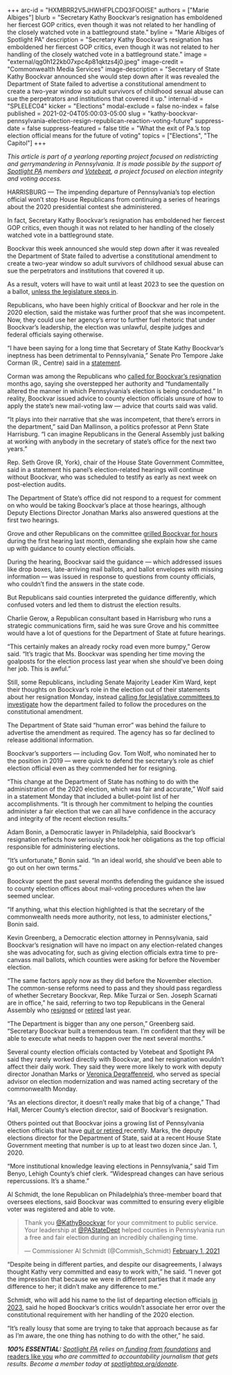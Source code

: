 +++
arc-id = "HXMBRR2V5JHWHFPLCDQ3FOOISE"
authors = ["Marie Albiges"]
blurb = "Secretary Kathy Boockvar’s resignation has emboldened her fiercest GOP critics, even though it was not related to her handling of the closely watched vote in a battleground state."
byline = "Marie Albiges of Spotlight PA"
description = "Secretary Kathy Boockvar’s resignation has emboldened her fiercest GOP critics, even though it was not related to her handling of the closely watched vote in a battleground state."
image = "external/qg0h122kb07xpc4p81qktzs4j0.jpeg"
image-credit = "Commonwealth Media Services"
image-description = "Secretary of State Kathy Boockvar announced she would step down after it was revealed the Department of State failed to advertise a constitutional amendment to create a two-year window so adult survivors of childhood sexual abuse can sue the perpetrators and institutions that covered it up."
internal-id = "SPLELEC04"
kicker = "Elections"
modal-exclude = false
no-index = false
published = 2021-02-04T05:00:03-05:00
slug = "kathy-boockvar-pennsylvania-election-resign-republican-reaction-voting-future"
suppress-date = false
suppress-featured = false
title = "What the exit of Pa.’s top election official means for the future of voting"
topics = ["Elections", "The Capitol"]
+++

<i>This article is part of a yearlong reporting project focused on redistricting and gerrymandering in Pennsylvania. It is made possible by the support of </i><a href="https://www.spotlightpa.org/"><i>Spotlight PA</i></a><i> members and </i><a href="https://votebeat.org/"><i>Votebeat</i></a><i>, a project focused on election integrity and voting access.</i>

HARRISBURG — The impending departure of Pennsylvania’s top election official won’t stop House Republicans from continuing a series of hearings about the 2020 presidential contest she administered.

In fact, Secretary Kathy Boockvar’s resignation has emboldened her fiercest GOP critics, even though it was not related to her handling of the closely watched vote in a battleground state.

Boockvar this week announced she would step down after it was revealed the Department of State failed to advertise a constitutional amendment to create a two-year window so adult survivors of childhood sexual abuse can sue the perpetrators and institutions that covered it up.

As a result, voters will have to wait until at least 2023 to see the question on a ballot, <a href="https://www.spotlightpa.org/news/2021/02/pennsylvania-clergy-abuse-lawsuit-window-bill-constitutional-amendment-senate/">unless the legislature steps in</a>.

Republicans, who have been highly critical of Boockvar and her role in the 2020 election, said the mistake was further proof that she was incompetent. Now, they could use her agency’s error to further fuel rhetoric that under Boockvar’s leadership, the election was unlawful, despite judges and federal officials saying otherwise.

“I have been saying for a long time that Secretary of State Kathy Boockvar’s ineptness has been detrimental to Pennsylvania,” Senate Pro Tempore Jake Corman (R., Centre) said in a <a href="https://www.pasenategop.com/blog/corman-boockvars-ineptness-is-a-failure-for-survivors-of-child-sex-abuse/">statement</a>.

<script src="https://www.spotlightpa.org/embed.js" async></script><div data-spl-embed-version="1" data-spl-src="https://www.spotlightpa.org/embeds/tips/?tip_text=Do%20you%20have%20information%20on%20the%20%3Cb%3EDepartment%20of%20State%E2%80%99s%20error%20in%20not%20advertising%20a%20constitutional%20amendment%20to%20give%20survivors%20of%20childhood%20sexual%20abuse%20a%20chance%20to%20sue%3C%2Fb%3E%3F%20We%E2%80%99re%20investigating%20and%20want%20to%20hear%20from%20you."></div>

Corman was among the Republicans who <a href="https://web.archive.org/web/20221129091504/https://www.senatorcorman.com/2020/11/03/senate-republican-leaders-call-for-pa-secretary-of-state-to-resign-immediately/">called for Boockvar’s resignation</a> months ago, saying she overstepped her authority and “fundamentally altered the manner in which Pennsylvania’s election is being conducted.” In reality, Boockvar issued advice to county election officials unsure of how to apply the state’s new mail-voting law — advice that courts said was valid.

“It plays into their narrative that she was incompetent, that there’s errors in the department,” said Dan Mallinson, a politics professor at Penn State Harrisburg. “I can imagine Republicans in the General Assembly just balking at working with anybody in the secretary of state’s office for the next two years.”

Rep. Seth Grove (R, York), chair of the House State Government Committee, said in a statement his panel’s election-related hearings will continue without Boockvar, who was scheduled to testify as early as next week on post-election audits.

The Department of State’s office did not respond to a request for comment on who would be taking Boockvar’s place at those hearings, although Deputy Elections Director Jonathan Marks also answered questions at the first two hearings.

Grove and other Republicans on the committee <a href="https://www.spotlightpa.org/news/2021/01/pennsylvania-2020-election-hearings-boockvar-republicans-lies-reforms/">grilled Boockvar for hours</a> during the first hearing last month, demanding she explain how she came up with guidance to county election officials.

During the hearing, Boockvar said the guidance — which addressed issues like drop boxes, late-arriving mail ballots, and ballot envelopes with missing information — was issued in response to questions from county officials, who couldn’t find the answers in the state code.

But Republicans said counties interpreted the guidance differently, which confused voters and led them to distrust the election results.

Charlie Gerow, a Republican consultant based in Harrisburg who runs a strategic communications firm, said he was sure Grove and his committee would have a lot of questions for the Department of State at future hearings.

“This certainly makes an already rocky road even more bumpy,” Gerow said. “It’s tragic that Ms. Boockvar was spending her time moving the goalposts for the election process last year when she should’ve been doing her job. This is awful.”

Still, some Republicans, including Senate Majority Leader Kim Ward, kept their thoughts on Boockvar’s role in the election out of their statements about her resignation Monday, instead <a href="https://www.senatorward.com/2021/02/01/senate-majority-leader-kim-wards-response-to-boockvars-resignation/">calling for legislative committees to investigate</a> how the department failed to follow the procedures on the constitutional amendment.

The Department of State said “human error” was behind the failure to advertise the amendment as required. The agency has so far declined to release additional information.

Boockvar’s supporters — including Gov. Tom Wolf, who nominated her to the position in 2019 — were quick to defend the secretary’s role as chief election official even as they commended her for resigning.

<script src="https://www.spotlightpa.org/embed.js" async></script><div data-spl-embed-version="1" data-spl-src="https://www.spotlightpa.org/embeds/newsletter/"></div>

“This change at the Department of State has nothing to do with the administration of the 2020 election, which was fair and accurate,” Wolf said in a statement Monday that included a bullet-point list of her accomplishments. “It is through her commitment to helping the counties administer a fair election that we can all have confidence in the accuracy and integrity of the recent election results.”

Adam Bonin, a Democratic lawyer in Philadelphia, said Boockvar’s resignation reflects how seriously she took her obligations as the top official responsible for administering elections.

“It’s unfortunate,” Bonin said. “In an ideal world, she should’ve been able to go out on her own terms.”

Boockvar spent the past several months defending the guidance she issued to county election offices about mail-voting procedures when the law seemed unclear.

“If anything, what this election highlighted is that the secretary of the commonwealth needs more authority, not less, to administer elections,” Bonin said.

Kevin Greenberg, a Democratic election attorney in Pennsylvania, said Boockvar’s resignation will have no impact on any election-related changes she was advocating for, such as giving election officials extra time to pre-canvass mail ballots, which counties were asking for before the November election.

“The same factors apply now as they did before the November election. The common-sense reforms need to pass and they should pass regardless of whether Secretary Boockvar, Rep. Mike Turzai or Sen. Joseph Scarnati are in office,” he said, referring to two top Republicans in the General Assembly who <a href="https://www.spotlightpa.org/news/2020/06/pennsylvania-house-speaker-mike-turzai-retirement/">resigned</a> or <a href="https://www.pasenategop.com/blog/senate-president-pro-tempore-joe-scarnati-announces-retirement/">retired</a> last year.

“The Department is bigger than any one person,” Greenberg said. “Secretary Boockvar built a tremendous team. I’m confident that they will be able to execute what needs to happen over the next several months.”

Several county election officials contacted by Votebeat and Spotlight PA said they rarely worked directly with Boockvar, and her resignation wouldn’t affect their daily work. They said they were more likely to work with deputy director Jonathan Marks or <a href="https://www.dos.pa.gov/about-us/Pages/Special-Advisor-Election-Modernization.aspx">Veronica Degraffenreid</a>, who served as special advisor on election modernization and was named acting secretary of the commonwealth Monday.

“As an elections director, it doesn’t really make that big of a change,” Thad Hall, Mercer County’s election director, said of Boockvar’s resignation.

Others pointed out that Boockvar joins a growing list of Pennsylvania election officials that have <a href="https://www.spotlightpa.org/news/2020/12/pennsylvania-election-2020-officials-retiring-nightmare/">quit or retired </a>recently. Marks, the deputy elections director for the Department of State, said at a recent House State Government meeting that number is up to at least two dozen since Jan. 1, 2020.

“More institutional knowledge leaving elections in Pennsylvania,” said Tim Benyo, Lehigh County’s chief clerk. “Widespread changes can have serious repercussions. It’s a shame.”

Al Schmidt, the lone Republican on Philadelphia’s three-member board that oversees elections, said Boockvar was committed to ensuring every eligible voter was registered and able to vote.

<blockquote class="twitter-tweet"><p lang="en" dir="ltr">Thank you <a href="https://twitter.com/KathyBoockvar?ref_src=twsrc%5Etfw">@KathyBoockvar</a> for your commitment to public service. Your leadership at <a href="https://twitter.com/PAStateDept?ref_src=twsrc%5Etfw">@PAStateDept</a> helped counties in Pennsylvania run a free and fair election during an incredibly challenging time.</p>&mdash; Commissioner Al Schmidt (@Commish_Schmidt) <a href="https://twitter.com/Commish_Schmidt/status/1356359171353030671?ref_src=twsrc%5Etfw">February 1, 2021</a></blockquote>
<script async src="https://platform.twitter.com/widgets.js" charset="utf-8"></script>


“Despite being in different parties, and despite our disagreements, I always thought Kathy very committed and easy to work with,” he said. “I never got the impression that because we were in different parties that it made any difference to her; it didn’t make any difference to me.”

Schmidt, who will add his name to the list of departing election officials <a href="https://www.inquirer.com/politics/philadelphia/philadelphia-city-commissioner-al-schmidt-reelection-trump-20210111.html">in 2023</a>, said he hoped Boockvar’s critics wouldn’t associate her error over the constitutional requirement with her handling of the 2020 election.

“It’s really lousy that some are trying to take that approach because as far as I’m aware, the one thing has nothing to do with the other,” he said.

<i><b>100% ESSENTIAL:</b></i><i> </i><a href="https://www.spotlightpa.org/"><i>Spotlight PA</i></a><i> relies on</i><a href="https://www.spotlightpa.org/support"><i> funding from foundations</i></a><i> </i><a href="https://www.spotlightpa.org/support">and readers like you</a><i> who are committed to accountability journalism that gets results. Become a member today at </i><a href="http://checkout.fundjournalism.org/memberform?org_id=spotlightpa&campaign=701f4000000TVuIAAW"><i>spotlightpa.org/donate</i></a><i>.</i>
